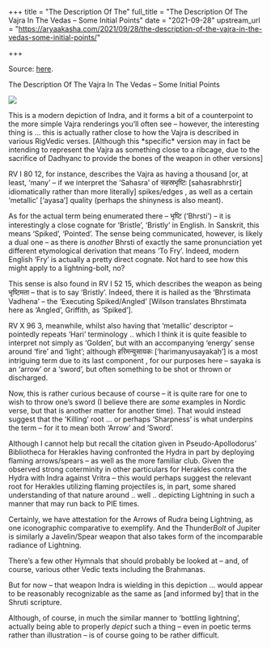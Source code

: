+++
title = "The Description Of The"
full_title = "The Description Of The Vajra In The Vedas – Some Initial Points"
date = "2021-09-28"
upstream_url = "https://aryaakasha.com/2021/09/28/the-description-of-the-vajra-in-the-vedas-some-initial-points/"

+++

Source: [here](https://aryaakasha.com/2021/09/28/the-description-of-the-vajra-in-the-vedas-some-initial-points/).

The Description Of The Vajra In The Vedas – Some Initial Points

![](https://aryaakasha.files.wordpress.com/2021/09/243489895_10165609341515574_6961228661566633882_n.jpg?w=1023)

This is a modern depiction of Indra, and it forms a bit of a counterpoint to the more simple Vajra renderings you’ll often see – however, the interesting thing is … this is actually rather close to how the Vajra is described in various RigVedic verses. \[Although this \*specific\* version may in fact be intending to represent the Vajra as something close to a ribcage, due to the sacrifice of Dadhyanc to provide the bones of the weapon in other versions\]

RV I 80 12, for instance, describes the Vajra as having a thousand \[or, at least, ‘many’ – if we interpret the ‘Sahasra’ of सहस्रभृष्टिः \[sahasrabhrstir\] idiomatically rather than more literally\] spikes/edges , as well as a certain ‘metallic’ \[‘ayasa’\] quality (perhaps the shinyness is also meant).

As for the actual term being enumerated there – भृष्टि (‘Bhrsti’) – it is interestingly a close cognate for ‘Bristle’, ‘Bristly’ in English. In Sanskrit, this means ‘Spiked’, ‘Pointed’. The sense being communicated, however, is likely a dual one – as there is *another* Bhrsti of exactly the same pronunciation yet different etymological derivation that means ‘To Fry’. Indeed, modern English ‘Fry’ is actually a pretty direct cognate. Not hard to see how this might apply to a lightning-bolt, no?

This sense is also found in RV I 52 15, which describes the weapon as being भृष्टिमता – that is to say ‘Bristly’. Indeed, there it is hailed as the ‘Bhrstimata Vadhena’ – the ‘Executing Spiked/Angled’ \[Wilson translates Bhrstimata here as ‘Angled’, Griffith, as ‘Spiked’\].

RV X 96 3, meanwhile, whilst also having that ‘metallic’ descriptor – pointedly repeats ‘Hari’ terminology .. which I think it is quite feasible to interpret not simply as ‘Golden’, but with an accompanying ‘energy’ sense around ‘fire’ and ‘light’; although हरिमन्युसायकः \[‘harimanyusayakaḥ’\] is a most intriguing term due to its last component , for our purposes here – sayaka is an ‘arrow’ or a ‘sword’, but often something to be shot or thrown or discharged.

Now, this is rather curious because of course – it is quite rare for one to wish to throw one’s sword (I believe there are *some* examples in Nordic verse, but that is another matter for another time). That would instead suggest that the ‘Killing’ root … or perhaps ‘Sharpness’ is what underpins the term – for it to mean both ‘Arrow’ and ‘Sword’.

Although I cannot help but recall the citation given in Pseudo-Apollodorus’ Bibliotheca for Herakles having confronted the Hydra in part by deploying flaming arrows/spears – as well as the more familiar club. Given the observed strong coterminity in other particulars for Herakles contra the Hydra with Indra against Vritra – this would perhaps suggest the relevant root for Herakles utilizing flaming projectiles is, in part, some shared understanding of that nature around .. well .. depicting Lightning in such a manner that may run back to PIE times.

Certainly, we have attestation for the Arrows of Rudra being Lightning, as one iconographic comparative to exemplify. And the Thunder*Bolt* of Jupiter is similarly a Javelin/Spear weapon that also takes form of the incomparable radiance of Lightning.

There’s a few other Hymnals that should probably be looked at – and, of course, various other Vedic texts including the Brahmanas.

But for now – that weapon Indra is wielding in this depiction … would appear to be reasonably recognizable as the same as \[and informed by\] that in the Shruti scripture.

Although, of course, in much the similar manner to ‘bottling lightning’, actually being able to properly *depict* such a thing – even in poetic terms rather than illustration – is of course going to be rather difficult.